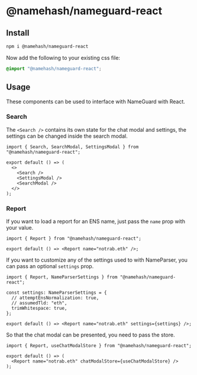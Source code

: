 # @namehash/nameguard-react

## Install

```bash
npm i @namehash/nameguard-react
```

Now add the following to your existing css file:

```css
@import "@namehash/nameguard-react";
```

## Usage

These components can be used to interface with NameGuard with React.

### Search

The `<Search />` contains its own state for the chat modal and settings, the settings can be changed inside the search modal.

```tsx
import { Search, SearchModal, SettingsModal } from "@namehash/nameguard-react";

export default () => (
  <>
    <Search />
    <SettingsModal />
    <SearchModal />
  </>
);
```

### Report

If you want to load a report for an ENS name, just pass the `name` prop with your value.

```tsx
import { Report } from "@namehash/nameguard-react";

export default () => <Report name="notrab.eth" />;
```

If you want to customize any of the settings used to with NameParser, you can pass an optional `settings` prop.

```tsx
import { Report, NameParserSettings } from "@namehash/nameguard-react";

const settings: NameParserSettings = {
  // attemptEnsNormalization: true,
  // assumedTld: "eth",
  trimWhitespace: true,
};

export default () => <Report name="notrab.eth" settings={settings} />;
```

So that the chat modal can be presented, you need to pass the store.

```tsx
import { Report, useChatModalStore } from "@namehash/nameguard-react";

export default () => (
  <Report name="notrab.eth" chatModalStore={useChatModalStore} />
);
```
